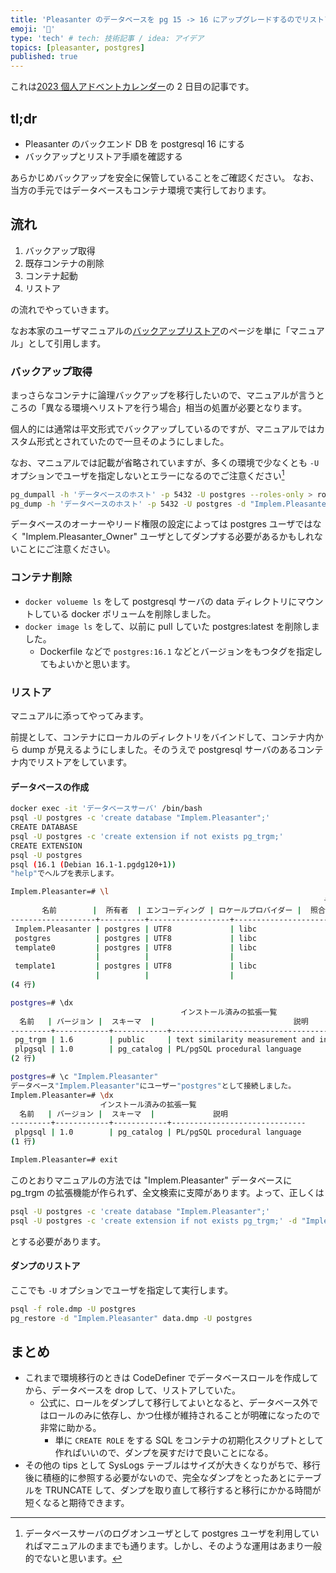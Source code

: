 ```yaml
---
title: 'Pleasanter のデータベースを pg 15 -> 16 にアップグレードするのでリストア方法を確実にする'
emoji: '🦔'
type: 'tech' # tech: 技術記事 / idea: アイデア
topics: [pleasanter, postgres]
published: true
---
```


これは[2023 個人アドベントカレンダー](https://qiita.com/advent-calendar/2023/doityourself)の 2 日目の記事です。

## tl;dr

- Pleasanter のバックエンド DB を postgresql 16 にする
- バックアップとリストア手順を確認する

あらかじめバックアップを安全に保管していることをご確認ください。
なお、当方の手元ではデータベースもコンテナ環境で実行しております。

## 流れ

1. バックアップ取得
2. 既存コンテナの削除
3. コンテナ起動
4. リストア

の流れでやっていきます。

なお本家のユーザマニュアルの[バックアップリストア](https://pleasanter.org/manual/faq-postgresql-backup-restore)のページを単に「マニュアル」として引用します。

### バックアップ取得

まっさらなコンテナに論理バックアップを移行したいので、マニュアルが言うところの「異なる環境へリストアを行う場合」相当の処置が必要となります。

個人的には通常は平文形式でバックアップしているのですが、マニュアルではカスタム形式とされていたので一旦そのようにしました。

なお、マニュアルでは記載が省略されていますが、多くの環境で少なくとも `-U` オプションでユーザを指定しないとエラーになるのでご注意ください[^1]

```zsh
pg_dumpall -h 'データベースのホスト' -p 5432 -U postgres --roles-only > role.dmp
pg_dump -h 'データベースのホスト' -p 5432 -U postgres -d "Implem.Pleasanter" -Fc > data.dmp
```

データベースのオーナーやリード権限の設定によっては postgres ユーザではなく "Implem.Pleasanter_Owner" ユーザとしてダンプする必要があるかもしれないことにご注意ください。

### コンテナ削除

- `docker volueme ls` をして postgresql サーバの data ディレクトリにマウントしている docker ボリュームを削除しました。
- `docker image ls` をして、以前に pull していた postgres:latest を削除しました。
  - Dockerfile などで `postgres:16.1` などとバージョンをもつタグを指定してもよいかと思います。

### リストア

マニュアルに添ってやってみます。

前提として、コンテナにローカルのディレクトリをバインドして、コンテナ内から dump が見えるようにしました。そのうえで postgresql サーバのあるコンテナ内でリストアをしています。

#### データベースの作成

```bash
docker exec -it 'データベースサーバ' /bin/bash
psql -U postgres -c 'create database "Implem.Pleasanter";'
CREATE DATABASE
psql -U postgres -c 'create extension if not exists pg_trgm;'
CREATE EXTENSION
psql -U postgres
psql (16.1 (Debian 16.1-1.pgdg120+1))
"help"でヘルプを表示します。

Implem.Pleasanter=# \l
                                                                      データベース一覧
       名前        |  所有者  | エンコーディング | ロケールプロバイダー |  照合順序   | Ctype(変換演算子) | ICUロケール | ICUルール: |     アクセス権限
-------------------+----------+------------------+----------------------+-------------+-------------------+-------------+------------+-----------------------
 Implem.Pleasanter | postgres | UTF8             | libc                 | ja_JP.UTF-8 | ja_JP.UTF-8       |             |            |
 postgres          | postgres | UTF8             | libc                 | ja_JP.UTF-8 | ja_JP.UTF-8       |             |            |
 template0         | postgres | UTF8             | libc                 | ja_JP.UTF-8 | ja_JP.UTF-8       |             |            | =c/postgres          +
                   |          |                  |                      |             |                   |             |            | postgres=CTc/postgres
 template1         | postgres | UTF8             | libc                 | ja_JP.UTF-8 | ja_JP.UTF-8       |             |            | =c/postgres          +
                   |          |                  |                      |             |                   |             |            | postgres=CTc/postgres
(4 行)

postgres=# \dx
                                      インストール済みの拡張一覧
  名前   | バージョン |  スキーマ  |                               説明
---------+------------+------------+-------------------------------------------------------------------
 pg_trgm | 1.6        | public     | text similarity measurement and index searching based on trigrams
 plpgsql | 1.0        | pg_catalog | PL/pgSQL procedural language
(2 行)

postgres=# \c "Implem.Pleasanter"
データベース"Implem.Pleasanter"にユーザー"postgres"として接続しました。
Implem.Pleasanter=# \dx
                    インストール済みの拡張一覧
  名前   | バージョン |  スキーマ  |             説明
---------+------------+------------+------------------------------
 plpgsql | 1.0        | pg_catalog | PL/pgSQL procedural language
(1 行)

Implem.Pleasanter=# exit
```

このとおりマニュアルの方法では "Implem.Pleasanter" データベースに pg_trgm の拡張機能が作られず、全文検索に支障があります。よって、正しくは

```bash
psql -U postgres -c 'create database "Implem.Pleasanter";'
psql -U postgres -c 'create extension if not exists pg_trgm;' -d "Implem.Pleasanter";
```

とする必要があります。

#### ダンプのリストア

ここでも `-U` オプションでユーザを指定して実行します。

```zsh
psql -f role.dmp -U postgres
pg_restore -d "Implem.Pleasanter" data.dmp -U postgres
```

## まとめ

- これまで環境移行のときは CodeDefiner でデータベースロールを作成してから、データベースを drop して、リストアしていた。
  - 公式に、ロールをダンプして移行してよいとなると、データベース外ではロールのみに依存し、かつ仕様が維持されることが明確になったので非常に助かる。
    - 単に `CREATE ROLE` をする SQL をコンテナの初期化スクリプトとして作ればいいので、ダンプを戻すだけで良いことになる。
- その他の tips として SysLogs テーブルはサイズが大きくなりがちで、移行後に積極的に参照する必要がないので、完全なダンプをとったあとにテーブルを TRUNCATE して、ダンプを取り直して移行すると移行にかかる時間が短くなると期待できます。

[^1]: データベースサーバのログオンユーザとして postgres ユーザを利用していればマニュアルのままでも通ります。しかし、そのような運用はあまり一般的でないと思います。

